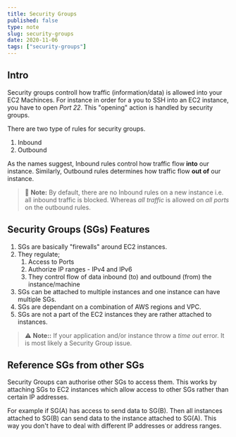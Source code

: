```yaml
---
title: Security Groups
published: false
type: note
slug: security-groups
date: 2020-11-06
tags: ["security-groups"]
---
```


## Intro

Security groups controll how traffic (information/data) is allowed into your EC2 Machinces. For instance in order for a you to SSH into an EC2 instance, you have to open _Port 22_. This "opening" action is handled by security groups.

<!-- Add Image Here -->

There are two type of rules for security groups.

1. Inbound
2. Outbound

As the names suggest, Inbound rules control how traffic flow **into** our instance. Similarly, Outbound rules determines how traffic flow **out of** our instance.

> 🚨 **Note:** By default, there are no Inbound rules on a new instance i.e. all inbound traffic is blocked. Whereas _all traffic_ is allowed on _all ports_ on the outbound rules.

## Security Groups (SGs) Features

1. SGs are basically "firewalls" around EC2 instances.
2. They regulate;
   1. Access to Ports
   2. Authorize IP ranges - IPv4 and IPv6
   3. They control flow of data inbound (to) and outbound (from) the instance/machine
3. SGs can be attached to multiple instances and one instance can have multiple SGs.
4. SGs are dependant on a combination of AWS regions and VPC.
5. SGs are not a part of the EC2 instances they are rather attached to instances.

> ⚠ **Note::** If your application and/or instance throw a _time out_ error. It is most likely a Security Group issue.

## Reference SGs from other SGs

Security Groups can authorise other SGs to access them. This works by attaching SGs to EC2 instances which allow access to other SGs rather than certain IP addresses.

For example if SG(A) has access to send data to SG(B). Then all instances attached to SG(B) can send data to the instance attached to SG(A). This way you don't have to deal with different IP addresses or address ranges.
